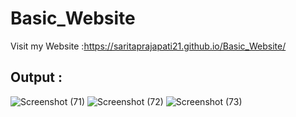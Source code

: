 # Basic_Website
Visit my Website :https://saritaprajapati21.github.io/Basic_Website/
## Output :

![Screenshot (71)](https://github.com/SARITAPRAJAPATI21/Basic_Website/assets/117981323/08b14d82-b397-49e4-b75f-6330cc9bdd4e)
![Screenshot (72)](https://github.com/SARITAPRAJAPATI21/Basic_Website/assets/117981323/c2adc893-b7e0-4ddc-891a-8d004aaf7a1f)
![Screenshot (73)](https://github.com/SARITAPRAJAPATI21/Basic_Website/assets/117981323/9771a5ab-2e12-41fe-a1f2-71e7a5d826d1)
